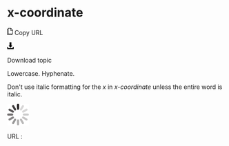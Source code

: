# x-coordinate

![Copy URL](media/x-coordinate/Copy.png)
Copy URL

![Download](media/x-coordinate/Download.png)

Download topic

Lowercase. Hyphenate.

Don't use italic formatting for the *x* in *x-coordinate* unless the entire word is italic.

![In progress](media/x-coordinate/activity-large.gif)

URL :
